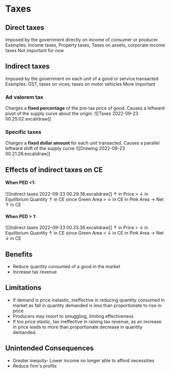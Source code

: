 # Taxes

## Direct taxes
Imposed by the government directly on income of consumer or producer. 
Examples: Income taxes, Property taxes, Taxes on assets, corporate income taxes
Not important for now

## Indirect taxes
Imposed by the government on each unit of a good or service transacted
Examples: GST, taxes on vices, taxes on motor vehicles
More important

### Ad valorem tax
Charges a **fixed percentage** of the pre-tax price of good. Causes a leftward pivot of the supply curve about the origin.
![[Taxes 2022-09-23 00.25.02.excalidraw]]

### Specific taxes
Charges a **fixed dollar amount** for each unit transacted. Causes a parallel leftward shift of the supply curve
![[Drawing 2022-09-23 00.21.26.excalidraw]]

## Effects of indirect taxes on CE
#### When PED <1:
![[Indirect taxes 2022-09-23 00.29.36.excalidraw]]
↑ in Price > ↓ in Equilibrium Quantity
↑ in CE since Green Area > ↓ in CE in Pink Area
-> Net ↑ in CE

#### When PED > 1:
![[Indirect taxes 2022-09-23 00.33.36.excalidraw]]
↑ in Price < ↓ in Equilibrium Quantity
↑ in CE since Green Area < ↓ in CE in Pink Area
-> Net ↓ in CE

## Benefits
- Reduce quantity consumed of a good in the market
- Increase tax revenue

## Limitations
- If demand is price inelastic, ineffective in reducing quantity consumed in market as fall in quantity demanded is less than proportionate to rise in price
- Producers may resort to smuggling, limiting effectiveness
- If too price elastic, tax ineffective in raising tax revenue, as an increase in price leads to more than proportionate decrease in quantity demanded.

## Unintended Consequences
- Greater inequity- Lower income no longer able to afford necessities 
- Reduce firm's profits